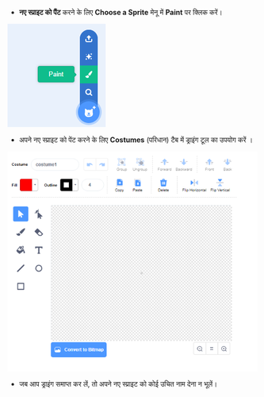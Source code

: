 - **नए स्प्राइट को पैंट** करने के लिए **Choose a Sprite** मेनू में **Paint** पर क्लिक करें।

![new_sprite](images/new_sprite.png)

- अपने नए स्प्राइट को पेंट करने के लिए **Costumes** (परिधान) टैब में ड्राइंग टूल का उपयोग करें ।

![paint_tools](images/paint_tools.png)

- जब आप ड्राइंग समाप्त कर लें, तो अपने नए स्प्राइट को कोई उचित नाम देना न भूलें।